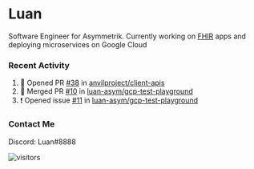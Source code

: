 # Luan

Software Engineer for Asymmetrik. Currently working on [FHIR](https://hl7.org/FHIR/) apps and deploying microservices on Google Cloud

### Recent Activity

<!--START_SECTION:activity-->
1. 💪 Opened PR [#38](https://github.com/anvilproject/client-apis/pull/38) in [anvilproject/client-apis](https://github.com/anvilproject/client-apis)
2. 🎉 Merged PR [#10](https://github.com/luan-asym/gcp-test-playground/pull/10) in [luan-asym/gcp-test-playground](https://github.com/luan-asym/gcp-test-playground)
3. ❗️ Opened issue [#11](https://github.com/luan-asym/gcp-test-playground/issues/11) in [luan-asym/gcp-test-playground](https://github.com/luan-asym/gcp-test-playground)
<!--END_SECTION:activity-->

### Contact Me

Discord: Luan#8888

![visitors](https://visitor-badge.glitch.me/badge?page_id=luan-asym.visitor-badge)
